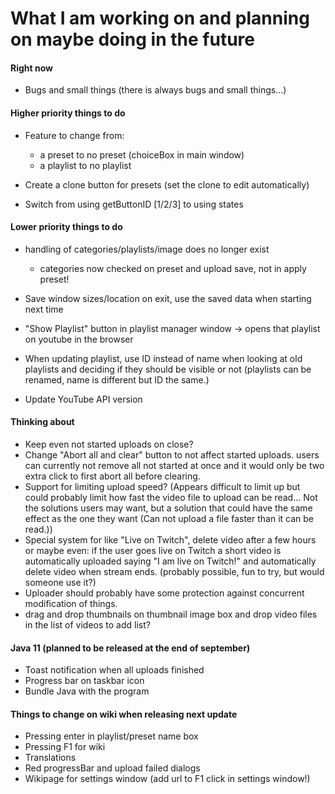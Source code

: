# What I am working on and planning on maybe doing in the future

#### Right now
- Bugs and small things (there is always bugs and small things...)

#### Higher priority things to do
- Feature to change from:
    - a preset to no preset (choiceBox in main window)
    - a playlist to no playlist

- Create a clone button for presets (set the clone to edit automatically)
- Switch from using getButtonID [1/2/3] to using states

#### Lower priority things to do
- handling of categories/playlists/image does no longer exist
    - categories now checked on preset and upload save, not in apply preset!


- Save window sizes/location on exit, use the saved data when starting next time
- "Show Playlist" button in playlist manager window -> opens that playlist
on youtube in the browser
- When updating playlist, use ID instead of name when looking at old
playlists and deciding if they should be visible or not (playlists can
be renamed, name is different but ID the same.)
- Update YouTube API version

#### Thinking about
- Keep even not started uploads on close?
- Change "Abort all and clear" button to not affect started uploads.
users can currently not remove all not started at once and it would
only be two extra click to first abort all before clearing.
- Support for limiting upload speed? (Appears difficult to limit up but
could probably limit how fast the video file to upload can be read... Not
the solutions users may want, but a solution that could have the same effect
as the one they want (Can not upload a file faster than it can be read.))
- Special system for like "Live on Twitch", delete video after a few hours
or maybe even: if the user goes live on Twitch a short video is automatically
uploaded saying "I am live on Twitch!" and automatically delete video when stream ends.
(probably possible, fun to try, but would someone use it?)
- Uploader should probably have some protection against concurrent modification
of things.
- drag and drop thumbnails on thumbnail image box 
and drop video files in the list of videos to add list?

#### Java 11 (planned to be released at the end of september)
- Toast notification when all uploads finished
- Progress bar on taskbar icon
- Bundle Java with the program

#### Things to change on wiki when releasing next update
- Pressing enter in playlist/preset name box
- Pressing F1 for wiki
- Translations
- Red progressBar and upload failed dialogs
- Wikipage for settings window (add url to F1 click in settings window!)